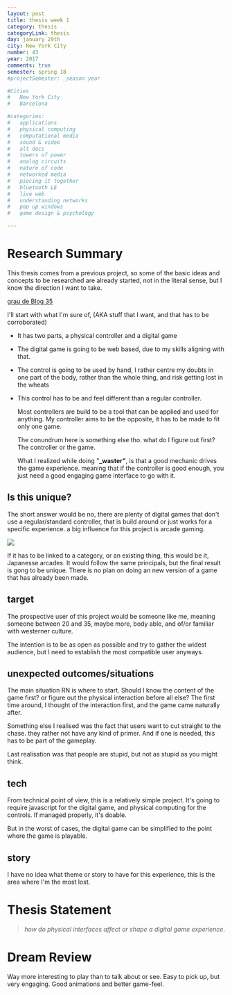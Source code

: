 ```yaml
---
layout: post
title: thesis week 1
category: thesis
categoryLink: thesis
day: january 29th
city: New York City
number: 43
year: 2017
comments: true
semester: spring 18
#projectSemester: _season year

#Cities
#	New York City
#	Barcelona

#categories:
#	applications
#	physical computing 
#	computational media 
#	sound & video 
#	alt docs
#	towers of power 
#	analog circuits 
#	nature of code
#	networked media
#	piecing it together
#	bluetooth LE
#	live web
#	understanding networks
#	pop up windows
#	game design & psychology

---
```

# Research Summary

This thesis comes from a previous project, so some of the basic ideas and concepts to be researched are already started, not in the literal sense, but I know the direction I want to take.

[grau de Blog 35](http://blog.graupuche.info/_projects/2017/05/19/035.html)

I'll start with what I'm sure of, (AKA stuff that I want, and that has to be corroborated)

- It has two parts, a physical controller and a digital game
- The digital game is going to be web based, due to my skills aligning with that.
- The control is going to be used by hand, I rather centre my doubts in one part of the body, rather than the whole thing, and risk getting lost in the wheats
- This control has to be and feel different than a regular controller.

  Most controllers are build to be a tool that can be applied and used for anything. My controller aims to be the opposite, it has to be made to fit only one game. 

  The conundrum here is something else tho. what do I figure out first? The controller or the game.

  What I realized while doing "**_waster"**, is that a good mechanic drives the game experience. meaning that if the controller is good enough, you just need a good engaging game interface to go with it.

## Is this unique?

The short answer would be no, there are plenty of digital games that don't use a regular/standard controller, that is build around or just works for a specific experience. a big influence for this project is arcade gaming.

![](https://static.notion-static.com/b1895f93-dbff-45c4-957d-21b3efffe067/43_2.png)

If it has to be linked to a category, or an existing thing, this would be it, Japanesse arcades. It would follow the same principals, but the final result is gong to be unique. There is no plan on doing an new version of a game that has already been made.

## target

The prospective user of this project would be someone like me, meaning someone between 20 and 35, maybe more, body able, and of/or familiar with westerner culture. 

The intention is to be as open as possible and try to gather the widest audience, but I need to establish the most compatible user anyways.

## unexpected outcomes/situations

The main situation RN is where to start. Should I know the content of the game first? or figure out the physical interaction before all else? The first time around, I thought of the interaction first, and the game came naturally after.

Something else I realised was the fact that users want to cut straight to the chase. they rather not have any kind of primer. And if one is needed, this has to be part of the gameplay.

Last realisation was that people are stupid, but not as stupid as you might think.

## tech

From technical point of view, this is a relatively simple project. It's going to require javascript for the digital game, and physical computing for the controls. If managed properly, it's doable.

But in the worst of cases, the digital game can be simplified to the point where the game is playable.

## story

I have no idea what theme or story to have for this experience, this is the area where I'm the most lost.

# Thesis Statement

> *how do physical  interfaces affect or shape a digital game experience*.

# Dream Review

Way more interesting to play than to talk about or see. Easy to pick up, but very engaging. Good animations and better game-feel.